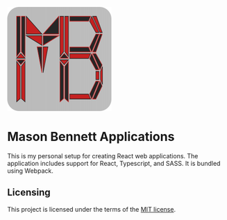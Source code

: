 ![MB Logo](./public/images/logos/mb-logo.svg)

# Mason Bennett Applications

This is my personal setup for creating React web applications. The application includes support for React, Typescript, and SASS. It is bundled using Webpack.

## Licensing
This project is licensed under the terms of the [MIT license](./LICENSE.txt).